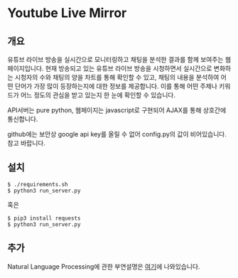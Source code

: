 Youtube Live Mirror
===================

## 개요
유튜브 라이브 방송을 실시간으로 모니터링하고 채팅을 분석한 결과를 함께 보여주는 웹페이지입니다.
현재 방송되고 있는 유튜브 라이브 방송을 시청하면서 실시간으로 변화하는 시청자의 수와 채팅의 양을 차트를 통해 확인할 수 있고, 
채팅의 내용을 분석하여 어떤 단어가 가장 많이 등장하는지에 대한 정보를 제공합니다.
이를 통해 어떤 주제나 키워드가 어느 정도의 관심을 받고 있는지 한 눈에 확인할 수 있습니다.

API서버는 pure python, 웹페이지는 javascript로 구현되어 AJAX를 통해 상호간에 통신합니다.

github에는 보안상 google api key를 올릴 수 없어 config.py의 값이 비어있습니다. 참고 바랍니다.

## 설치
    $ ./requirements.sh
    $ python3 run_server.py
    
혹은

    $ pip3 install requests
    $ python3 run_server.py
    
## 추가
Natural Language Processing에 관한 부연설명은 [여기](https://docs.google.com/presentation/d/e/2PACX-1vR1D1OyYEBICoiT7_oB0XrusLUV0JZ4NU_40TQWs20P-gv_GUZm70uutLov69c6flqrWzfHXt6GB4zn/pub?start=true&loop=false&delayms=3000)에 나와있습니다.
